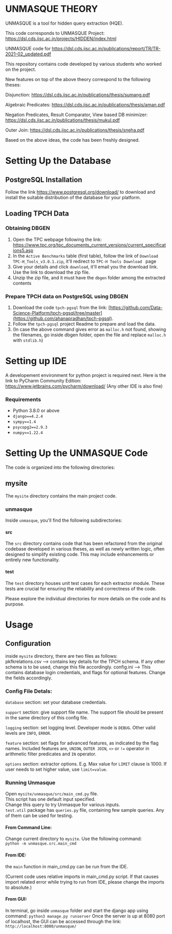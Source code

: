 # UNMASQUE THEORY

UNMASQUE is a tool for hidden query extraction (HQE).

This code corresponds to UNMASQUE Project: https://dsl.cds.iisc.ac.in/projects/HIDDEN/index.html 

UNMASQUE code for https://dsl.cds.iisc.ac.in/publications/report/TR/TR-2021-02_updated.pdf    

This repository contains code developed by various students who worked on the project.  

New features on top of the above theory correspond to the following theses:  

Disjunction: https://dsl.cds.iisc.ac.in/publications/thesis/sumang.pdf  

Algebraic Predicates: https://dsl.cds.iisc.ac.in/publications/thesis/aman.pdf  

Negation Predicates, Result Comparator, View based DB minimizer: https://dsl.cds.iisc.ac.in/publications/thesis/mukul.pdf  

Outer Join: https://dsl.cds.iisc.ac.in/publications/thesis/sneha.pdf  

Based on the above ideas, the code has been freshly designed.  


# Setting Up the Database
## PostgreSQL Installation  

Follow the link https://www.postgresql.org/download/ to download and install the suitable distribution of the database for your platform. 

## Loading TPCH Data  

### Obtaining DBGEN
1. Open the TPC webpage following the link: https://www.tpc.org/tpc_documents_current_versions/current_specifications5.asp  
2. In the `Active Benchmarks` table (first table), follow the link of `Download TPC-H_Tools_v3.0.1.zip`, it'll redirect to `TPC-H Tools Download
` page   
3. Give your details and click `download`, it'll email you the download link. Use the link to download the zip file.  
4. Unzip the zip file, and it must have the `dbgen` folder among the extracted contents  

### Prepare TPCH data on PostgreSQL using DBGEN
1. Download the code `tpch-pgsql` from the link: [https://github.com/Data-Science-Platform/tpch-pgsql/tree/master](https://github.com/ahanapradhan/tpch-pgsql).  
2. Follow the `tpch-pgsql` project Readme to prepare and load the data.  
3. (In case the above command gives error as `malloc.h` not found, showing the filenames, go inside dbgen folder, open the file and replace `malloc.h` with `stdlib.h`)  

# Setting up IDE
A developement environment for python project is required next. Here is the link to PyCharm Community Edition: https://www.jetbrains.com/pycharm/download/  (Any other IDE is also fine)

### Requirements
* Python 3.8.0 or above
* `django==4.2.4`
* `sympy==1.4`
* `psycopg2==2.9.3`
* `numpy==1.22.4`

# Setting Up the UNMASQUE Code

The code is organized into the following directories:  

## mysite

The `mysite` directory contains the main project code.

### unmasque

Inside `unmasque`, you'll find the following subdirectories:

#### src

The `src` directory contains code that has been refactored from the original codebase developed in various theses, as well as newly written logic, often designed to simplify existing code. This may include enhancements or entirely new functionality.

#### test

The `test` directory houses unit test cases for each extractor module. These tests are crucial for ensuring the reliability and correctness of the code.

Please explore the individual directories for more details on the code and its purpose.

# Usage

## Configuration
inside `mysite` directory, there are two files as follows:  
pkfkrelations.csv --> contains key details for the TPCH schema. If any other schema is to be used, change this file accordingly.
config.ini --> This contains database login credentials, and flags for optional features. Change the fields accordingly.  

### Config File Detals:
`database` section: set your database credentials.  

`support` section: give support file name. The support file should be present in the same directory of this config file.

`logging` section: set logging level. Developer mode is `DEBUG`. Other valid levels are `INFO`, `ERROR`.

`feature` section: set flags for advanced features, as indicated by the flag names. Included features are, `UNION`, `OUTER JOIN`, `<>` or `!=` operator in arithmetic filter predicates and `IN` operator. 

`options` section: extractor options. E.g. Max value for `LIMIT` clause is 1000. If user needs to set higher value, use `limit=value`.


### Running Unmasque
Open `mysite/unmasque/src/main_cmd.py` file.  
This script has one default input specified.  
Change this query to try Unmasque for various inputs.  
`test.util` package has `queries.py` file, containing few sample queries. Any of them can be used for testing.

#### From Command Line:
Change current directory to `mysite`.
Use the following command:  
`python -m unmasque.src.main_cmd` 

#### From IDE:
the `main` function in main_cmd.py can be run from the IDE.  

(Current code uses relative imports in main_cmd.py script. If that causes import related error while trying to run from IDE, please change the imports to absolute.)

#### From GUI:
In terminal, go inside `unmasque` folder and start the django app using command: `python3 manage.py runserver`
Once the server is up at 8080 port of localhost, the GUI can be accessed through the link: `http://localhost:8080/unmasque/`

